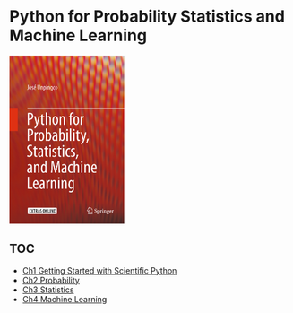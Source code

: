 # Python for Probability Statistics and Machine Learning

<!-- toc orderedList:0 depthFrom:1 depthTo:6 -->
<!-- tocstop -->
<img src="cover.tif" alt="" height="300">

## TOC
* [Ch1 Getting Started with Scientific Python](Ch1_Getting_Started_with_Scientific_Python.md)
* [Ch2 Probability](Ch2_Probability.md)
* [Ch3 Statistics](Ch3_Statistics.md)
* [Ch4 Machine Learning](Ch4_Machine_Learning.md)